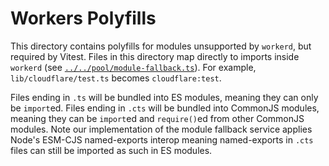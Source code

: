 # Workers Polyfills

This directory contains polyfills for modules unsupported by `workerd`, but
required by Vitest. Files in this directory map directly to imports inside
`workerd` (see [`../../pool/module-fallback.ts`](../../pool/module-fallback.ts)).
For example, `lib/cloudflare/test.ts` becomes `cloudflare:test`.

Files ending in `.ts` will be bundled into ES modules, meaning they can only be
`import`ed. Files ending in `.cts` will be bundled into CommonJS modules,
meaning they can be `import`ed and `require()`ed from other CommonJS modules.
Note our implementation of the module fallback service applies Node's ESM-CJS
named-exports interop meaning named-exports in `.cts` files can still be
imported as such in ES modules.
